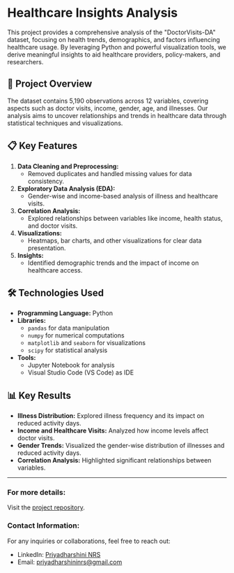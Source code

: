 # Healthcare Insights Analysis

This project provides a comprehensive analysis of the "DoctorVisits-DA" dataset, focusing on health trends, demographics, and factors influencing healthcare usage. By leveraging Python and powerful visualization tools, we derive meaningful insights to aid healthcare providers, policy-makers, and researchers.

## 🚀 Project Overview

The dataset contains 5,190 observations across 12 variables, covering aspects such as doctor visits, income, gender, age, and illnesses. Our analysis aims to uncover relationships and trends in healthcare data through statistical techniques and visualizations.

## 📋 Key Features

1. **Data Cleaning and Preprocessing:**
   - Removed duplicates and handled missing values for data consistency.
2. **Exploratory Data Analysis (EDA):**
   - Gender-wise and income-based analysis of illness and healthcare visits.
3. **Correlation Analysis:**
   - Explored relationships between variables like income, health status, and doctor visits.
4. **Visualizations:**
   - Heatmaps, bar charts, and other visualizations for clear data presentation.
5. **Insights:**
   - Identified demographic trends and the impact of income on healthcare access.

## 🛠️ Technologies Used

- **Programming Language:** Python
- **Libraries:**
  - `pandas` for data manipulation
  - `numpy` for numerical computations
  - `matplotlib` and `seaborn` for visualizations
  - `scipy` for statistical analysis
- **Tools:**
  - Jupyter Notebook for analysis
  - Visual Studio Code (VS Code) as IDE

## 📊 Key Results

- **Illness Distribution:** Explored illness frequency and its impact on reduced activity days.
- **Income and Healthcare Visits:** Analyzed how income levels affect doctor visits.
- **Gender Trends:** Visualized the gender-wise distribution of illnesses and reduced activity days.
- **Correlation Analysis:** Highlighted significant relationships between variables.

---

### For more details:

Visit the [project repository](https://github.com/prizbot/Healthcare-Insights-Analysis.git).

### Contact Information:

For any inquiries or collaborations, feel free to reach out:
- LinkedIn: [Priyadharshini NRS](https://www.linkedin.com/in/priyadharshininrs)
- Email: [priyadharshininrs@gmail.com](mailto:priyadharshininrs@gmail.com)
